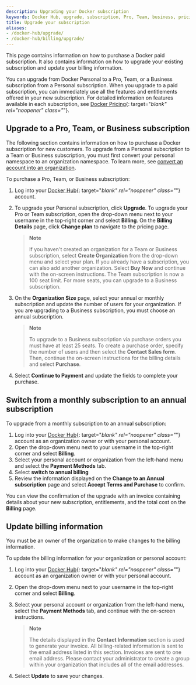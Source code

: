```yaml
---
description: Upgrading your Docker subscription
keywords: Docker Hub, upgrade, subscription, Pro, Team, business, pricing plan,
title: Upgrade your subscription
aliases:
- /docker-hub/upgrade/
- /docker-hub/billing/upgrade/
---
```


This page contains information on how to purchase a Docker paid subscription. It also contains information on how to upgrade your existing subscription and update your billing information.

You can upgrade from Docker Personal to a Pro, Team, or a Business subscription from a Personal subscription. When you upgrade to a paid subscription, you can immediately use all the features and entitlements offered in your new subscription. For detailed information on features available in each subscription, see [Docker Pricing](https://www.docker.com/pricing){: target="_blank" rel="noopener" class="_"}.

## Upgrade to a Pro, Team, or Business subscription

The following section contains information on how to purchase a Docker  subscription for new customers. To upgrade from a Personal subscription to a Team or Business subscription, you must first convert your personal namespace to an organization namespace. To learn more, see [convert an account into an organization](../docker-hub/convert-account.md).

To purchase a Pro, Team, or Business subscription:

1. Log into your [Docker Hub](https://hub.docker.com){: target="_blank" rel="noopener" class="_"} account.

2. To upgrade your Personal subscription, click **Upgrade**. To upgrade your Pro or Team subscription, open the drop-down menu next to your username in the top-right corner and select **Billing**. On the **Billing Details** page, click **Change plan** to navigate to the pricing page.

   > **Note**
   >
   > If you haven't created an organization for a Team or Business subscription, select **Create Organization** from the drop-down menu and select your plan. If you already have a subscription, you can also add another organization. Select **Buy Now** and continue with the on-screen instructions. The Team subscription is now a 100 seat limit. For more seats, you can upgrade to a Business subscription.

3. On the **Organization Size** page, select your annual or monthly subscription and update the number of users for your organization. If you are upgrading to a Business subscription, you must choose an annual subscription.


    > **Note**
    >
    > To upgrade to a Business subscription via purchase orders you must have at least 25 seats. To create a purchase order,  specify the number of users and then select the **Contact Sales form**. Then, continue the on-screen instructions for the billing details and select **Purchase**.

4. Select **Continue to Payment** and update the fields to complete your purchase.

## Switch from a monthly subscription to an annual subscription

To upgrade from a monthly subscription to an annual subscription:

1. Log into your [Docker Hub](https://hub.docker.com){: target="_blank" rel="noopener" class="_"} account as an organization owner or with your personal account.
2. Open the drop-down menu next to your username in the top-right corner and select **Billing**.
3. Select your personal account or organization from the left-hand menu and select the **Payment Methods** tab.
4. Select **switch to annual billing**
5. Review the information displayed on the **Change to an Annual subscription** page and select **Accept Terms and Purchase** to confirm.

You can view the confirmation of the upgrade with an invoice containing details about your new subscription, entitlements, and the total cost on the **Billing** page.

## Update billing information

You must be an owner of the organization to make changes to the billing information.

To update the billing information for your organization or personal account:

1. Log into your [Docker Hub](https://hub.docker.com){: target="_blank" rel="noopener" class="_"} account as an organization owner or with your personal account.

2. Open the drop-down menu next to your username in the top-right corner and select **Billing**.

3. Select your personal account or organization from the left-hand menu, select the **Payment Methods** tab, and continue with the on-screen instructions.

    > **Note**
    >
    > The details displayed in the **Contact Information** section is used to generate your invoice. All billing-related information is sent to the email address listed in this section. Invoices are sent to one email address. Please contact your administrator to create a group within your organization that includes all of the email addresses.

4. Select **Update** to save your changes.
